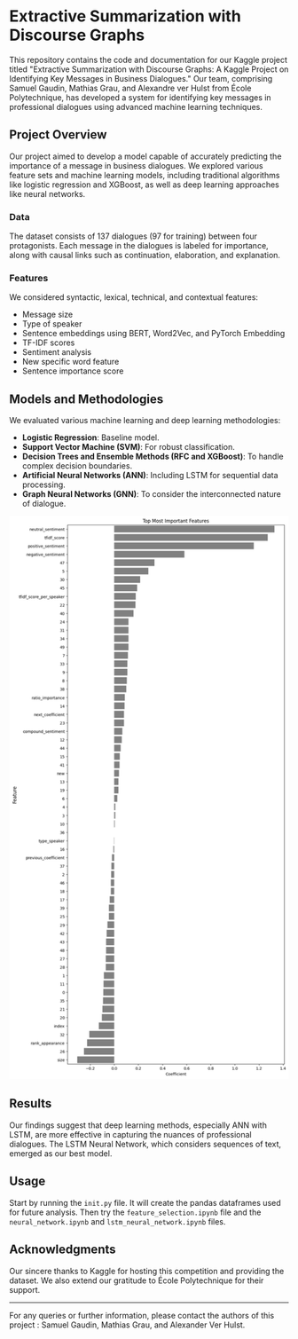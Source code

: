 # Extractive Summarization with Discourse Graphs

This repository contains the code and documentation for our Kaggle project titled "Extractive Summarization with Discourse Graphs: A Kaggle Project on Identifying Key Messages in Business Dialogues." Our team, comprising Samuel Gaudin, Mathias Grau, and Alexandre ver Hulst from École Polytechnique, has developed a system for identifying key messages in professional dialogues using advanced machine learning techniques.

## Project Overview

Our project aimed to develop a model capable of accurately predicting the importance of a message in business dialogues. We explored various feature sets and machine learning models, including traditional algorithms like logistic regression and XGBoost, as well as deep learning approaches like neural networks.

### Data

The dataset consists of 137 dialogues (97 for training) between four protagonists. Each message in the dialogues is labeled for importance, along with causal links such as continuation, elaboration, and explanation.

### Features

We considered syntactic, lexical, technical, and contextual features:

- Message size
- Type of speaker
- Sentence embeddings using BERT, Word2Vec, and PyTorch Embedding
- TF-IDF scores
- Sentiment analysis
- New specific word feature
- Sentence importance score

## Models and Methodologies

We evaluated various machine learning and deep learning methodologies:

- **Logistic Regression**: Baseline model.
- **Support Vector Machine (SVM)**: For robust classification.
- **Decision Trees and Ensemble Methods (RFC and XGBoost)**: To handle complex decision boundaries.
- **Artificial Neural Networks (ANN)**: Including LSTM for sequential data processing.
- **Graph Neural Networks (GNN)**: To consider the interconnected nature of dialogue.

![features](most_important_features.png)

## Results

Our findings suggest that deep learning methods, especially ANN with LSTM, are more effective in capturing the nuances of professional dialogues. The LSTM Neural Network, which considers sequences of text, emerged as our best model.

## Usage

Start by running the `init.py` file. It will create the pandas dataframes used for future analysis. Then try the `feature_selection.ipynb` file and the `neural_network.ipynb` and `lstm_neural_network.ipynb` files.

## Acknowledgments

Our sincere thanks to Kaggle for hosting this competition and providing the dataset. We also extend our gratitude to École Polytechnique for their support.

---

For any queries or further information, please contact the authors of this project : Samuel Gaudin, Mathias Grau, and Alexander Ver Hulst.
